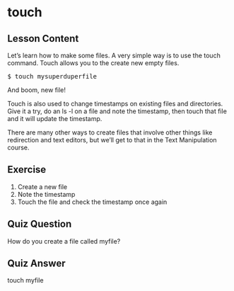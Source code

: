 # touch

## Lesson Content

Let’s learn how to make some files. A very simple way is to use the touch command. Touch allows you to the create new empty files.

<pre>$ touch mysuperduperfile</pre>

And boom, new file! 

Touch is also used to change timestamps on existing files and directories. Give it a try, do an ls -l on a file and note the timestamp, then touch that file and it will update the timestamp. 

There are many other ways to create files that involve other things like redirection and text editors, but we’ll get to that in the Text Manipulation course.

## Exercise

<ol>
<li>Create a new file</li>
<li>Note the timestamp</li>
<li>Touch the file and check the timestamp once again</li>
</ol>

## Quiz Question

How do you create a file called myfile?

## Quiz Answer

touch myfile